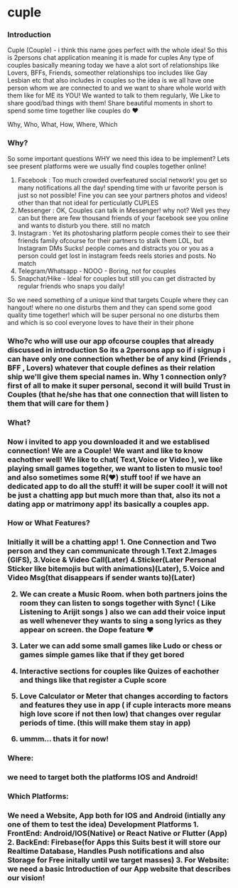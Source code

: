 # cuple
<h3>Introduction</h3>
Cuple (Couple) - i think this name goes perfect with the whole idea!
So this is 2persons chat application meaning it is made for cuples 
Any type of couples basically meaning today we have a alot sort of relationships
like Lovers, BFFs, Friends, someother relationships too includes like Gay Lesbian etc that also includes in couples
so the idea is we all have one person whom we are connected to and we want to share whole world with them
like for ME its YOU! We wanted to talk to them regularly, We Like to share good/bad things with them! Share beautiful moments in short to spend some time together like couples do ♥

</hr>

Why, Who, What, How, Where, Which 

<h3>Why?</h3>
So some important questions WHY we need this idea to be implement?
Lets see present platforms were we usually find couples together online!

1. Facebook : Too much crowded overfeatured social network! you get so many notifications all the day! spending time with ur favorite person is just so not possible! Fine you can see your partners photos and videos! other than that not ideal for perticulatly CUPLES
2. Messenger : OK, Couples can talk in Messenger! why not? Well yes they can but there are few thousand friends of your facebook see you online and wants to disturb you there. still no match
3. Instagram : Yet its photosharing platform people comes their to see their friends family ofcourse for their partners to stalk them LOL, but Instagram DMs Sucks! people comes and distracts you or you as a person could get lost in instagram feeds reels stories and posts. No match
4. Telegram/Whatsapp - NOOO - Boring, not for couples
5. Snapchat/Hike - Ideal for couples but still you can get distracted by regular friends who snaps you daily!

So we need something of a unique kind that targets Couple where they can hangout! where no one disturbs them and they can spend some good quality time together! which will be super personal no one disturbs them and which is so cool everyone loves to have their in their phone

<h3>Who?c
who will use our app ofcourse couples that already discussed in introduction
So its a 2persons app so if i signup i can have only one connection whether be of any kind (Friends , BFF , Lovers) whatever that couple defines as their relation ship we'll give them special names in. Why 1 connection only? first of all to make it super personal, second it will build Trust in Couples (that he/she has that one connection that will listen to them that will care for them ) 

<h3>What?<h3>
Now i invited to app you downloaded it and we establised connection! We are a Couple!
We want and like to know eachother well! We like to chat( Text,Voice or Video ), we like playing small games together, we want to listen to music too! and also sometimes some R(♥) stuff too! if we have an dedicated app to do all the stuff! it will be super cool! it will not be just a chatting app but much more than that, also its not a dating app or matrimony app! its basically a couples app.

<h3>How or What Features?<h3>
Initially it will be a chatting app!
1. One Connection and Two person and they can communicate through 
    1.Text
    2.Images (GIFS),
    3.Voice & Video Call(Later) 
    4.Sticker(Later Personal Sticker like bitemojis but with animations)(Later), 
    5.Voice and Video Msg(that disappears if sender wants to)(Later)

2. We can create a Music Room. 
    when both partners joins the room they can listen to songs together with Sync! ( Like Listening to Arijit songs )
    also we can add their voice input as well whenever they wants to sing a song lyrics as they appear on screen. the Dope
    feature ♥

3. Later we can add some small games like Ludo or chess or games simple games like that if they get bored
4. Interactive sections for couples like Quizes of eachother and things like that register a Cuple score 
5. Love Calculator or Meter that changes according to factors and features they use in app ( if cuple interacts more means high love       score if not then low) that changes over regular periods of time. (this will make them stay in app)
6. ummm... thats it for now!

<h3>Where:<h3>
we need to target both the platforms IOS and Android! 

<h3>Which Platforms:<h3>
We need a Website, App both for IOS and Android (intially any one of them to test the idea)
Development Platforms
 1. FrontEnd: Android/IOS(Native) or React Native or Flutter (App)
 2. BackEnd: Firebase(for Apps this Suits best it will store our Realtime Database, Handles Push notifications and also Storage for Free initally until we target masses)
 3. For Website: we need a basic Introduction of our App website that describes our vision!